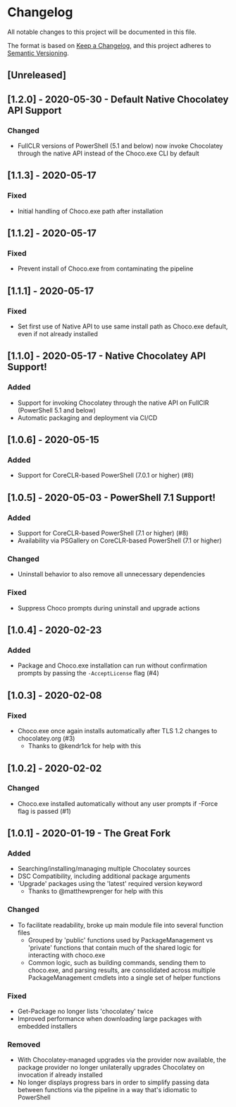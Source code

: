 # Changelog
All notable changes to this project will be documented in this file.

The format is based on [Keep a Changelog](https://keepachangelog.com/en/1.0.0/), and this project adheres to [Semantic Versioning](https://semver.org/spec/v2.0.0.html).

## [Unreleased]

## [1.2.0] - 2020-05-30 - Default Native Chocolatey API Support
### Changed
* FullCLR versions of PowerShell (5.1 and below) now invoke Chocolatey through the native API instead of the Choco.exe CLI by default

## [1.1.3] - 2020-05-17
### Fixed
* Initial handling of Choco.exe path after installation

## [1.1.2] - 2020-05-17
### Fixed
* Prevent install of Choco.exe from contaminating the pipeline

## [1.1.1] - 2020-05-17
### Fixed
* Set first use of Native API to use same install path as Choco.exe default, even if not already installed

## [1.1.0] - 2020-05-17 - Native Chocolatey API Support!
### Added
* Support for invoking Chocolatey through the native API on FullClR (PowerShell 5.1 and below)
* Automatic packaging and deployment via CI/CD

## [1.0.6] - 2020-05-15
### Added
* Support for CoreCLR-based PowerShell (7.0.1 or higher) (#8)

## [1.0.5] - 2020-05-03 - PowerShell 7.1 Support!
### Added
* Support for CoreCLR-based PowerShell (7.1 or higher) (#8)
* Availability via PSGallery on CoreCLR-based PowerShell (7.1 or higher)
### Changed
* Uninstall behavior to also remove all unnecessary dependencies
### Fixed
* Suppress Choco prompts during uninstall and upgrade actions

## [1.0.4] - 2020-02-23
### Added
* Package and Choco.exe installation can run without confirmation prompts by passing the `-AcceptLicense` flag (#4)

## [1.0.3] - 2020-02-08
### Fixed
* Choco.exe once again installs automatically after TLS 1.2 changes to chocolatey.org (#3)
  * Thanks to @kendr1ck for help with this

## [1.0.2] - 2020-02-02
### Changed
* Choco.exe installed automatically without any user prompts if -Force flag is passed (#1)

## [1.0.1] - 2020-01-19 - The Great Fork
### Added
* Searching/installing/managing multiple Chocolatey sources
* DSC Compatibility, including additional package arguments
* 'Upgrade' packages using the 'latest' required version keyword
  * Thanks to @matthewprenger for help with this

### Changed
* To facilitate readability, broke up main module file into several function files
  * Grouped by 'public' functions used by PackageManagement vs 'private' functions that contain much of the shared logic for interacting with choco.exe
  * Common logic, such as building commands, sending them to choco.exe, and parsing results, are consolidated across multiple PackageManagement cmdlets into a single set of helper functions

### Fixed
* Get-Package no longer lists 'chocolatey' twice
* Improved performance when downloading large packages with embedded installers

### Removed
* With Chocolatey-managed upgrades via the provider now available, the package provider no longer unilaterally upgrades Chocolatey on invocation if already installed
* No longer displays progress bars in order to simplify passing data between functions via the pipeline in a way that's idiomatic to PowerShell
